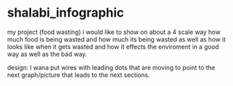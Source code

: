 # shalabi_infographic

my project
(food wasting)
i would like to show on about a 4 scale way how much food is being wasted 
and how much its being wasted 
as well as how it looks like when it gets wasted and how it effects the enviroment in a good way as well as the bad way.

design:
I wana put wires with leading dots that are moving to point to the next graph/picture that leads to the next sections.
